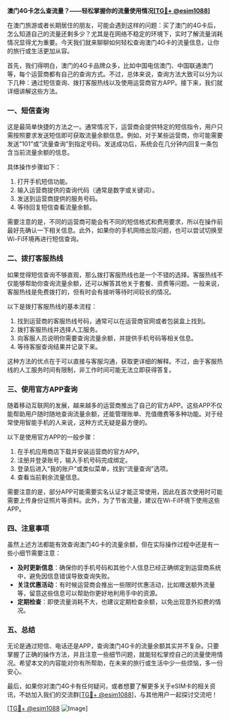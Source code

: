 **澳门4G卡怎么查流量？——轻松掌握你的流量使用情况[[TG💪+ @esim1088](https://t.me/s/esim1088)]**

在澳门旅游或者长期居住的朋友，可能会遇到这样的问题：买了澳门的4G卡后，怎么知道自己的流量还剩多少？尤其是在网络不稳定的环境下，实时了解流量消耗情况显得尤为重要。今天我们就来聊聊如何轻松查询澳门4G卡的流量信息，让你的旅行或生活更加从容。

首先，我们得明白，澳门的4G卡品牌众多，比如中国电信澳门、中国联通澳门等，每个运营商都有自己的查询方式。不过，总体来说，查询方法大致可以分为以下几种：通过短信查询、拨打客服热线以及使用运营商官方APP。接下来，我们就详细讲解这些方法。

### **一、短信查询**
这是最简单快捷的方法之一。通常情况下，运营商会提供特定的短信指令，用户只需按照要求发送短信即可获取流量余额信息。例如，对于某些运营商，你可能需要发送“101”或“流量查询”到指定号码。发送成功后，系统会在几分钟内回复一条包含当前流量余额的信息。

具体操作步骤如下：
1. 打开手机短信功能。
2. 输入运营商提供的查询代码（通常是数字或关键词）。
3. 发送到运营商提供的服务号码。
4. 等待回复短信查看流量余额。

需要注意的是，不同的运营商可能会有不同的短信格式和费用要求，所以在操作前最好先确认一下相关信息。此外，如果你的手机网络出现问题，也可以尝试切换至Wi-Fi环境再进行短信查询。

### **二、拨打客服热线**
如果觉得短信查询不够直观，那么拨打客服热线也是一个不错的选择。客服热线不仅能够帮助你查询流量余额，还可以解答其他关于套餐、资费等问题。一般来说，客服热线是免费拨打的，但有时会有接听等待时间较长的情况。

以下是拨打客服热线的基本流程：
1. 找到运营商的客服热线号码，通常可以在运营商官网或者包装盒上找到。
2. 拨打客服热线并选择人工服务。
3. 向客服人员说明你需要查询流量余额，并提供手机号码等相关信息。
4. 等待客服查询结果并记录下来。

这种方法的优点在于可以直接与客服沟通，获取更详细的解释。不过，由于客服热线的人工服务时间有限制，非工作时间可能无法立即获得答复。

### **三、使用官方APP查询**
随着移动互联网的发展，越来越多的运营商推出了自己的官方APP。这些APP不仅能帮助用户随时随地查询流量余额，还能管理账单、充值缴费等多种功能。对于经常使用智能手机的人来说，这种方式无疑是最方便的。

以下是使用官方APP的一般步骤：
1. 在手机应用商店下载并安装运营商的官方APP。
2. 注册并登录账号，输入手机号码完成绑定。
3. 登录后进入“我的账户”或类似菜单，找到“流量查询”选项。
4. 查看当前剩余流量信息。

需要注意的是，部分APP可能需要实名认证才能正常使用，因此在首次使用时可能需要上传身份证照片等资料。此外，为了节省流量，建议在Wi-Fi环境下使用这些APP。

### **四、注意事项**
虽然上述方法都能有效查询澳门4G卡的流量余额，但在实际操作过程中还是有一些小细节需要注意：
- **及时更新信息**：确保你的手机号码和其他个人信息已经正确绑定到运营商系统中，避免因信息错误导致查询失败。
- **关注优惠活动**：有时候运营商会推出一些限时优惠活动，比如赠送额外流量等，留意这些信息可以帮助你更好地利用手中的资源。
- **定期检查**：即使流量消耗不大，也建议定期检查余额，以免出现意外扣费的情况。

### **五、总结**
无论是通过短信、电话还是APP，查询澳门4G卡的流量余额其实并不复杂。只要掌握了正确的操作方法，并且注意一些细节问题，就能轻松掌控自己的流量使用情况。希望本文的内容能对你有所帮助，在未来的旅行或生活中少一些烦恼，多一份安心。

最后，如果你对澳门4G卡有任何疑问，或者想要了解更多关于eSIM卡的相关资讯，不妨加入我们的交流群[[TG💪+ @esim1088](https://t.me/s/esim1088)]，与其他用户一起探讨交流吧！

[[TG💪+ @esim1088](https://t.me/s/esim1088) ![Image](https://i.postimg.cc/4NQfJmqS/Snipaste-2025-05-13-00-14-12.png)]